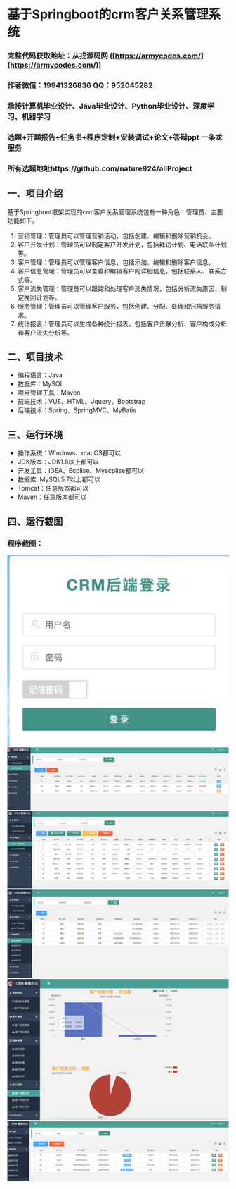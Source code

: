 基于Springboot的crm客户关系管理系统
=
### 完整代码获取地址：从戎源码网 ([https://armycodes.com/](https://armycodes.com/))
### 作者微信：19941326836  QQ：952045282 
### 承接计算机毕业设计、Java毕业设计、Python毕业设计、深度学习、机器学习
### 选题+开题报告+任务书+程序定制+安装调试+论文+答辩ppt 一条龙服务
### 所有选题地址https://github.com/nature924/allProject

一、项目介绍
---
基于Springboot框架实现的crm客户关系管理系统包有一种角色：管理员、主要功能如下。

1. 营销管理：管理员可以管理营销活动，包括创建、编辑和删除营销机会。
2. 客户开发计划：管理员可以制定客户开发计划，包括拜访计划、电话联系计划等。
3. 客户管理：管理员可以管理客户信息，包括添加、编辑和删除客户信息。
4. 客户信息管理：管理员可以查看和编辑客户的详细信息，包括联系人、联系方式等。
5. 客户流失管理：管理员可以跟踪和处理客户流失情况，包括分析流失原因、制定挽回计划等。
6. 服务管理：管理员可以管理客户服务，包括创建、分配、处理和归档服务请求。
7. 统计报表：管理员可以生成各种统计报表，包括客户贡献分析、客户构成分析和客户流失分析等。








二、项目技术
---
- 编程语言：Java
- 数据库：MySQL
- 项目管理工具：Maven
- 前端技术：VUE、HTML、Jquery、Bootstrap
- 后端技术：Spring、SpringMVC、MyBatis

三、运行环境
---
- 操作系统：Windows、macOS都可以
- JDK版本：JDK1.8以上都可以
- 开发工具：IDEA、Ecplise、Myecplise都可以
- 数据库: MySQL5.7以上都可以
- Tomcat：任意版本都可以
- Maven：任意版本都可以

四、运行截图
---

### 程序截图：
![image/1.png](image/1.jpeg)
![image/1.png](image/2.jpeg)
![image/1.png](image/3.jpeg)
![image/1.png](image/4.jpeg)
![image/1.png](image/5.jpeg)
![image/1.png](image/6.jpeg)



